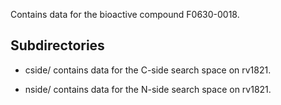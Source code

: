 Contains data for the bioactive compound F0630-0018.

## Subdirectories

- cside/ contains data for the C-side search space on rv1821.

- nside/ contains data for the N-side search space on rv1821.


